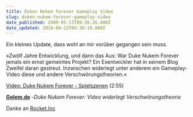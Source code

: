 ```yaml
---
title: Duken Nukem Forever Gameplay Video
slug: duken-nukem-forever-gameplay-video
date_published: 2009-05-13T09:36:26.000Z
date_updated: 2018-08-22T09:39:19.000Z
---
```


Ein kleines Update, dass wohl an mir vorüber gegangen sein muss.

»Zwölf Jahre Entwicklung, und dann das Aus: War Duke Nukem Forever jemals ein ernst gemeintes Projekt? Ein Exentwickler hat in seinem Blog Zweifel daran gestreut. Inzwischen widerlegt unter anderem ein Gameplay-Video diese und andere Verschwörungstheorien.«

[Video: Duke Nukem Forever - Spielszenen](http://video.golem.de/games/2030/duke-nukem-forever-spielszenen.html) (2:55)

**[Golem.de](http://www.golem.de/0905/67010.html)** -*Duke Nukem Forever: Video widerlegt Verschwörungstheorie*

Danke an [Rocket.Inc](__GHOST_URL__/07/das-wars-ich-werde-mich-erhangen/comment-page-1#comment-34769)
